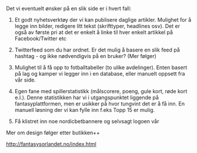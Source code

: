 Det vi eventuelt ønsker på en slik side er i hvert fall:

1) Et godt nyhetsverktøy der vi kan publisere daglige artikler. Mulighet for å legge inn bilder, redigere litt tekst (skrifttyper, headlines osv). Det er også av første pri at det er enkelt å linke til hver enkelt artikkel på Facebook/Twitter etc

2) Twitterfeed som du har ordnet. Er det mulig å basere en slik feed på hashtag - og ikke nødvendigvis på en bruker? (Mer følger)

3) Mulighet til å få opp to fotballtabeller (to ulike avdelinger). Enten basert på lag og kamper vi legger inn i en database, eller manuelt oppsett fra vår side.

4) Egen fane med spillerstatistikk (målscorere, poeng, gule kort, røde kort e.l.). Denne statistikken har vi i utgangspunktet liggende på fantasyplattformen, men er usikker på hvor tungvint det er å få inn. En manuell løsning der vi kan fylle inn f.eks Topp 15 er mulig.

5) Få klistret inn noe nordicbetbannere og selvsagt logoen vår

Mer om design følger etter butikken++



http://fantasysorlandet.no/index.html